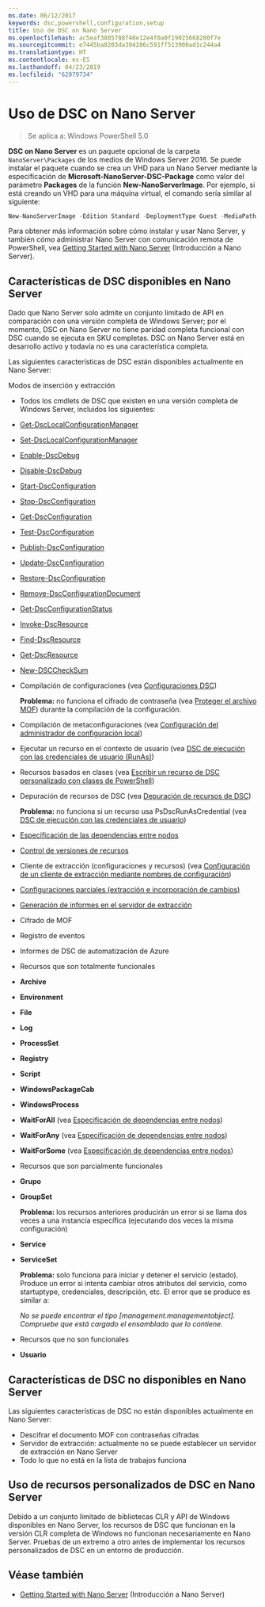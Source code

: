 ```yaml
---
ms.date: 06/12/2017
keywords: dsc,powershell,configuration,setup
title: Uso de DSC on Nano Server
ms.openlocfilehash: ac5eaf3885788f40e12e4f0a0f19025668280f7e
ms.sourcegitcommit: e7445ba8203da304286c591ff513900ad1c244a4
ms.translationtype: HT
ms.contentlocale: es-ES
ms.lasthandoff: 04/23/2019
ms.locfileid: "62079734"
---
```

# <a name="using-dsc-on-nano-server"></a>Uso de DSC on Nano Server

> Se aplica a: Windows PowerShell 5.0

**DSC on Nano Server** es un paquete opcional de la carpeta `NanoServer\Packages` de los medios de Windows Server 2016. Se puede instalar el paquete cuando se crea un VHD para un Nano Server mediante la especificación de **Microsoft-NanoServer-DSC-Package** como valor del parámetro **Packages** de la función **New-NanoServerImage**. Por ejemplo, si está creando un VHD para una máquina virtual, el comando sería similar al siguiente:

```powershell
New-NanoServerImage -Edition Standard -DeploymentType Guest -MediaPath f:\ -BasePath .\Base -TargetPath .\Nano1\Nano.vhd -ComputerName Nano1 -Packages Microsoft-NanoServer-DSC-Package
```

Para obtener más información sobre cómo instalar y usar Nano Server, y también cómo administrar Nano Server con comunicación remota de PowerShell, vea [Getting Started with Nano Server](/windows-server/get-started/getting-started-with-nano-server) (Introducción a Nano Server).

## <a name="dsc-features-available-on-nano-server"></a>Características de DSC disponibles en Nano Server

Dado que Nano Server solo admite un conjunto limitado de API en comparación con una versión completa de Windows Server; por el momento, DSC on Nano Server no tiene paridad completa funcional con DSC cuando se ejecuta en SKU completas. DSC on Nano Server está en desarrollo activo y todavía no es una característica completa.

Las siguientes características de DSC están disponibles actualmente en Nano Server:

Modos de inserción y extracción

- Todos los cmdlets de DSC que existen en una versión completa de Windows Server, incluidos los siguientes:
- [Get-DscLocalConfigurationManager](/powershell/module/PSDesiredStateConfiguration/Get-DscLocalConfigurationManager)
- [Set-DscLocalConfigurationManager](/powershell/module/PSDesiredStateConfiguration/Set-DscLocalConfigurationManager)
- [Enable-DscDebug](/powershell/module/PSDesiredStateConfiguration/Enable-DscDebug)
- [Disable-DscDebug](/powershell/module/PSDesiredStateConfiguration/Disable-DscDebug)
- [Start-DscConfiguration](/powershell/module/psdesiredstateconfiguration/start-dscconfiguration)
- [Stop-DscConfiguration](/powershell/module/PSDesiredStateConfiguration/Stop-DscConfiguration)
- [Get-DscConfiguration](/powershell/module/PSDesiredStateConfiguration/Get-DscConfiguration)
- [Test-DscConfiguration](/powershell/module/psdesiredstateconfiguration/Test-DSCConfiguration)
- [Publish-DscConfiguration](/powershell/module/PSDesiredStateConfiguration/Publish-DscConfiguration)
- [Update-DscConfiguration](/powershell/module/PSDesiredStateConfiguration/Update-DscConfiguration)
- [Restore-DscConfiguration](/powershell/module/PSDesiredStateConfiguration/Restore-DscConfiguration)
- [Remove-DscConfigurationDocument](/powershell/module/PSDesiredStateConfiguration/Remove-DscConfigurationDocument)
- [Get-DscConfigurationStatus](/powershell/module/PSDesiredStateConfiguration/Get-DscConfigurationStatus)
- [Invoke-DscResource](/powershell/module/PSDesiredStateConfiguration/Invoke-DscResource)
- [Find-DscResource](https://technet.microsoft.com/en-us/library/mt517874.aspx)
- [Get-DscResource](/powershell/module/PSDesiredStateConfiguration/Get-DscResource)
- [New-DSCCheckSum](/powershell/module/PSDesiredStateConfiguration/New-DSCCheckSum)

- Compilación de configuraciones (vea [Configuraciones DSC](../configurations/configurations.md))

  **Problema:** no funciona el cifrado de contraseña (vea [Proteger el archivo MOF](../pull-server/secureMOF.md)) durante la compilación de la configuración.

- Compilación de metaconfiguraciones (vea [Configuración del administrador de configuración local](../managing-nodes/metaConfig.md))

- Ejecutar un recurso en el contexto de usuario (vea [DSC de ejecución con las credenciales de usuario (RunAs)](../configurations/runAsUser.md))

- Recursos basados en clases (vea [Escribir un recurso de DSC personalizado con clases de PowerShell](../resources/authoringResourceClass.md))

- Depuración de recursos de DSC (vea [Depuración de recursos de DSC](../troubleshooting/debugResource.md))

  **Problema:** no funciona si un recurso usa PsDscRunAsCredential (vea [DSC de ejecución con las credenciales de usuario](../configurations/runAsUser.md))

- [Especificación de las dependencias entre nodos](../configurations/crossNodeDependencies.md)

- [Control de versiones de recursos](../configurations/sxsResource.md)

- Cliente de extracción (configuraciones y recursos) (vea [Configuración de un cliente de extracción mediante nombres de configuración](../pull-server/pullClientConfigNames.md))

- [Configuraciones parciales (extracción e incorporación de cambios)](../pull-server/partialConfigs.md)

- [Generación de informes en el servidor de extracción](../pull-server/reportServer.md)

- Cifrado de MOF

- Registro de eventos

- Informes de DSC de automatización de Azure

- Recursos que son totalmente funcionales

- **Archive**
- **Environment**
- **File**
- **Log**
- **ProcessSet**
- **Registry**
- **Script**
- **WindowsPackageCab**
- **WindowsProcess**
- **WaitForAll** (vea [Especificación de dependencias entre nodos](../configurations/crossNodeDependencies.md))
- **WaitForAny** (vea [Especificación de dependencias entre nodos](../configurations/crossNodeDependencies.md))
- **WaitForSome** (vea [Especificación de dependencias entre nodos](../configurations/crossNodeDependencies.md))

- Recursos que son parcialmente funcionales
- **Grupo**
- **GroupSet**

  **Problema:** los recursos anteriores producirán un error si se llama dos veces a una instancia específica (ejecutando dos veces la misma configuración)

- **Service**
- **ServiceSet**

  **Problema:** solo funciona para iniciar y detener el servicio (estado). Produce un error si intenta cambiar otros atributos del servicio, como startuptype, credenciales, descripción, etc. El error que se produce es similar a:

  *No se puede encontrar el tipo [management.managementobject]. Compruebe que está cargado el ensamblado que lo contiene.*

- Recursos que no son funcionales
- **Usuario**

## <a name="dsc-features-not-available-on-nano-server"></a>Características de DSC no disponibles en Nano Server

Las siguientes características de DSC no están disponibles actualmente en Nano Server:

- Descifrar el documento MOF con contraseñas cifradas
- Servidor de extracción: actualmente no se puede establecer un servidor de extracción en Nano Server
- Todo lo que no está en la lista de trabajos funciona

## <a name="using-custom-dsc-resources-on-nano-server"></a>Uso de recursos personalizados de DSC en Nano Server

Debido a un conjunto limitado de bibliotecas CLR y API de Windows disponibles en Nano Server, los recursos de DSC que funcionan en la versión CLR completa de Windows no funcionan necesariamente en Nano Server.
Pruebas de un extremo a otro antes de implementar los recursos personalizados de DSC en un entorno de producción.

## <a name="see-also"></a>Véase también

- [Getting Started with Nano Server](/windows-server/get-started/getting-started-with-nano-server) (Introducción a Nano Server)
